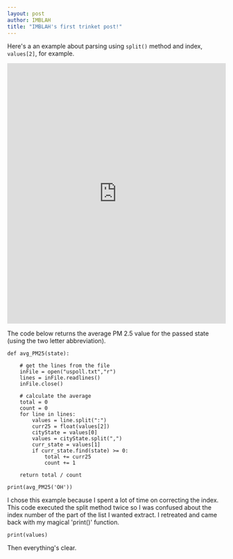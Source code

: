 ```yaml
---
layout: post
author: IMBLAH
title: "IMBLAH's first trinket post!"
---
```


Here's a an example about parsing using `split()` method and index, `values[2]`, for example.

<iframe src="https://trinket.io/embed/python/fd5f1e89b0" width="100%" height="600" frameborder="0" marginwidth="0" marginheight="0" allowfullscreen></iframe>

The code below returns the average PM 2.5 value for the passed state (using the two letter abbreviation).

```
def avg_PM25(state):

    # get the lines from the file
    inFile = open("uspoll.txt","r")
    lines = inFile.readlines()
    inFile.close()

    # calculate the average
    total = 0
    count = 0
    for line in lines:
        values = line.split(":")
        curr25 = float(values[2])
        cityState = values[0]
        values = cityState.split(",")
        curr_state = values[1]
        if curr_state.find(state) >= 0:
            total += curr25
            count += 1

    return total / count

print(avg_PM25('OH'))
```
I chose this example because I spent a lot of time on correcting the index. This code executed the split method twice so I was confused about the index number of the part of the list I wanted extract. I retreated and came back with my magical 'print()' function.
```
print(values)
```
Then everything's clear.
